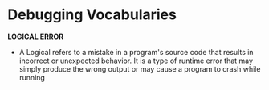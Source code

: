 # Debugging Vocabularies

 **LOGICAL ERROR**

- A Logical refers to a mistake in a program's source code that results in incorrect or unexpected behavior. It is a type of runtime error that may simply produce the wrong output or may cause a program to crash while running
